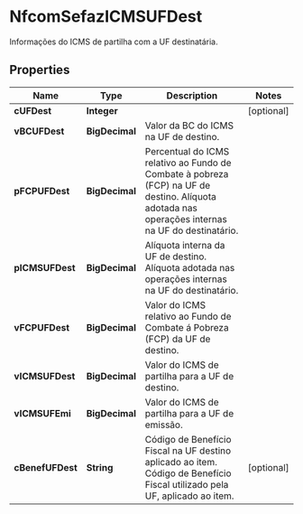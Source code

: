 

# NfcomSefazICMSUFDest

Informações do ICMS de partilha com a UF destinatária.

## Properties

| Name | Type | Description | Notes |
|------------ | ------------- | ------------- | -------------|
|**cUFDest** | **Integer** |  |  [optional] |
|**vBCUFDest** | **BigDecimal** | Valor da BC do ICMS na UF de destino. |  |
|**pFCPUFDest** | **BigDecimal** | Percentual do ICMS relativo ao Fundo de Combate à pobreza (FCP) na UF de destino.  Alíquota adotada nas operações internas na UF do destinatário. |  |
|**pICMSUFDest** | **BigDecimal** | Alíquota interna da UF de destino.  Alíquota adotada nas operações internas na UF do destinatário. |  |
|**vFCPUFDest** | **BigDecimal** | Valor do ICMS relativo ao Fundo de Combate á Pobreza (FCP) da UF de destino. |  |
|**vICMSUFDest** | **BigDecimal** | Valor do ICMS de partilha para a UF de destino. |  |
|**vICMSUFEmi** | **BigDecimal** | Valor do ICMS de partilha para a UF de emissão. |  |
|**cBenefUFDest** | **String** | Código de Benefício Fiscal na UF destino aplicado ao item.  Código de Benefício Fiscal utilizado pela UF, aplicado ao  item. |  [optional] |



